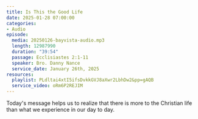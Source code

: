 ```yaml
---
title: Is This the Good Life
date: 2025-01-28 07:00:00
categories:
- Audio
episode:
  media: 20250126-bayvista-audio.mp3
  length: 12987990
  duration: "39:54"
  passage: Ecclisiastes 2:1-11
  speaker: Bro. Danny Nance
  service_date: January 26th, 2025
resources:
  playlist: PLdltai4xtI5ifsDvkkGVJ8aXwr2LbhDw2&pp=gAQB
  service_video: oRm6P2REJIM
---
```

Today's message helps us to realize that there is more to the Christian life than what we experience in our day to day.
